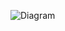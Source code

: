 ![Diagram](https://www.planttext.com/api/plantuml/png/V92n2W8n44Jx_OhbR5IumbP4XBDGi12qi9F516_naaYo2Y9-cOMVv2yOpIcUXUKCysQMlLzleo3avM0gWB1ZYzu53I0ibKOiAWe1nqnRJmPWyv8JHsDdyGo8-K8ysorErPUmP7IKBHNM6obL7sSSP52Kl6Gj2Hu-uqV72bVQ9AlTWSjxOK5sNfBvl_19DveRPoNhZRAFLbqTlSWtoQoNOJS_x7FC3DbJLkDzB9pPky32pluYAPYWYDVjCD9MnPS-0000__y30000)
